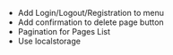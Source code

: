 * Add Login/Logout/Registration to menu
* Add confirmation to delete page button
* Pagination for Pages List
* Use localstorage
